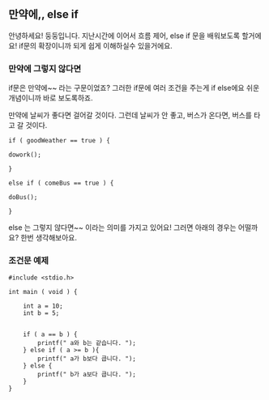 ## 만약에,, else if

안녕하세요! 둥둥입니다. 지난시간에 이어서 흐름 제어, else if 문을 배워보도록 할거에요! if문의 확장이니까 되게 쉽게 이해하실수 있을거에요.

### 만약에 그렇지 않다면
if문은 만약에~~ 라는 구문이었죠? 그러한 if문에 여러 조건을 주는게 if else에요 쉬운 개념이니까 바로 보도록하죠. 

만약에 날씨가 좋다면 걸어갈 것이다. 그런데 날씨가 안 좋고, 버스가 온다면, 버스를 타고 갈 것이다.

```
if ( goodWeather == true ) {

dowork();

} 

else if ( comeBus == true ) {

doBus();

}
```


else 는 그렇지 않다면~~ 이라는 의미를 가지고 있어요! 그러면 아래의 경우는 어떨까요? 한번 생각해보아요.

### 조건문 예제

```
#include <stdio.h>
 
int main ( void ) {
 
    int a = 10;
    int b = 5;
 
 
    if ( a == b ) {
        printf(" a와 b는 같습니다. ");
    } else if ( a >= b ){
        printf(" a가 b보다 큽니다. ");
    } else {
        printf(" b가 a보다 큽니다. ");
    }
}
``` 